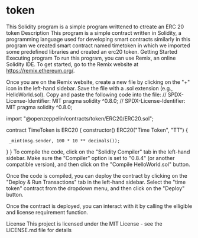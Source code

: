 # token
This Solidity program is a simple program writtened to ctreate an ERC 20 token
Description 
This program is a simple contract written in Solidity, a programming language used for developing smart contracts similarly in this program we created smart contract named timetoken in which we imported some predefined libraries and created an erc20 token. Getting Started Executing program To run this program, you can use Remix, an online Solidity IDE. To get started, go to the Remix website at https://remix.ethereum.org/.

Once you are on the Remix website, create a new file by clicking on the "+" icon in the left-hand sidebar. Save the file with a .sol extension (e.g., HelloWorld.sol). Copy and paste the following code into the file: // SPDX-License-Identifier: MIT pragma solidity ^0.8.0;
// SPDX-License-Identifier: MIT
pragma solidity ^0.8.0;

import "@openzeppelin/contracts/token/ERC20/ERC20.sol";

contract TimeToken is ERC20 { 
   constructor() ERC20("Time Token", "TT") {

     _mint(msg.sender, 100 * 10 ** decimals());
   }
}
 To compile the code, click on the "Solidity Compiler" tab in the left-hand sidebar. Make sure the "Compiler" option is set to "0.8.4" (or another compatible version), and then click on the "Compile HelloWorld.sol" button.

Once the code is compiled, you can deploy the contract by clicking on the "Deploy & Run Transactions" tab in the left-hand sidebar. Select the "time token" contract from the dropdown menu, and then click on the "Deploy" button.

Once the contract is deployed, you can interact with it by calling the elligible and license requirement function.

License This project is licensed under the MIT License - see the LICENSE.md file for details
